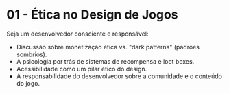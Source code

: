 # 01 - Ética no Design de Jogos

Seja um desenvolvedor consciente e responsável:
- Discussão sobre monetização ética vs. "dark patterns" (padrões sombrios).
- A psicologia por trás de sistemas de recompensa e loot boxes.
- Acessibilidade como um pilar ético do design.
- A responsabilidade do desenvolvedor sobre a comunidade e o conteúdo do jogo.
